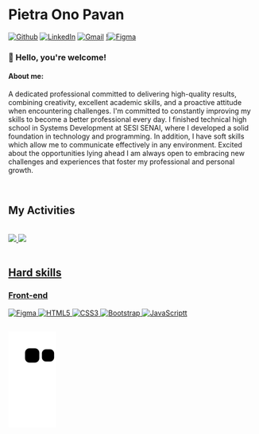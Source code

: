 # Pietra Ono Pavan


[![Github](https://img.shields.io/badge/GitHub-100000?style=for-the-badge&logo=github&logoColor=white)](https://github.com/pietra-ono) [![LinkedIn](https://img.shields.io/badge/LinkedIn-0077B5?style=for-the-badge&logo=linkedin&logoColor=white)](https://www.linkedin.com/in/pietra-ono/) [![Gmail](https://img.shields.io/badge/Gmail-D14836?style=for-the-badge&logo=gmail&logoColor=white)](mailto:pietra.pavan@aluno.senai.br) [!![Figma](https://img.shields.io/badge/Figma-2C2C2C?style=for-the-badge&logo=figma&logoColor=white)](https://www.figma.com/@pietraonopavan) 
<br />
<h3>👋 Hello, you're welcome!</h3>

<h4>About me:</h4>
<p>A dedicated professional committed to delivering high-quality results, combining creativity, excellent academic skills, and a proactive attitude when encountering challenges. I'm committed to constantly improving my skills to become a better professional every day.
I finished technical high school in Systems Development at SESI SENAI, where I developed a solid foundation in technology and programming. In addition, I have soft skills which allow me to communicate effectively in any environment.
Excited about the opportunities lying ahead I am always open to embracing new challenges and experiences that foster my professional and personal growth.</p>
<br />


## My Activities
<br />

<div>
  <a href="https://github.com/pietra-ono">
    <img height="190px" src="https://github-readme-stats.vercel.app/api?username=pietra-ono&show_icons=true&theme=transparent&include_all_commits=true&count_private=true"/>
    <img  height="190px" src="https://github-readme-stats.vercel.app/api/top-langs/?username=pietra-ono&layout=compact&langs_count=10&theme=transparent" />
</div>

<br />

## Hard skills

### Front-end

![Figma](https://img.shields.io/badge/Figma-2C2C2C?style=for-the-badge&logo=figma&logoColor=white)
![HTML5](https://img.shields.io/badge/HTML5-E34F26?style=for-the-badge&logo=html5&logoColor=white)
![CSS3](https://img.shields.io/badge/CSS3-1572B6?style=for-the-badge&logo=css3&logoColor=white)
![Bootstrap](https://img.shields.io/badge/Bootstrap-563D7C?style=for-the-badge&logo=bootstrap&logoColor=white)
![JavaScriptt](https://img.shields.io/badge/JavaScript-F7DF1E?style=for-the-badge&logo=javascript&logoColor=black)

##

![Snake animation](https://github.com/pietra-ono/pietra-ono/blob/output/github-contribution-grid-snake.svg)

